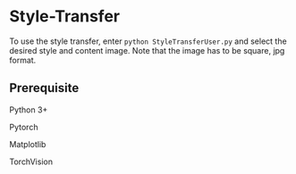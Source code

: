 # Style-Transfer

To use the style transfer, enter `python StyleTransferUser.py` and select the desired style and content image. Note that the image has to be square, jpg format.



## Prerequisite

Python 3+

Pytorch

Matplotlib

TorchVision